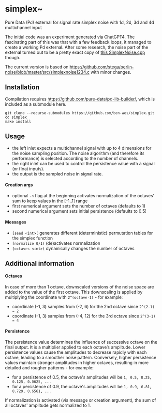 # simplex~
Pure Data (Pd) external for signal rate simplex noise with 1d, 2d, 3d and 4d multichannel input

The initial code was an experiment generated via ChatGPT4. The fascinating part of this was that with a few feedback loops, it managed to create a working Pd external. After some research, the noise part of the external turned out to be a pretty exact copy of [this SimplexNoise.cpp](https://github.com/SRombauts/SimplexNoise/blob/master/src/SimplexNoise.cpp) though.

The current version is based on https://github.com/stegu/perlin-noise/blob/master/src/simplexnoise1234.c with minor changes.

## Installation
Compilation requires https://github.com/pure-data/pd-lib-builder/, which is included as a submodule here.
~~~
git clone --recurse-submodules https://github.com/ben-wes/simplex.git
cd simplex
make install
~~~

## Usage
* the left inlet expects a multichannel signal with up to 4 dimensions for the noise sampling position. The noise algorithm (and therefore its performance) is selected according to the number of channels.
* the right inlet can be used to control the persistence value with a signal (or float inputs).
* the output is the sampled noise in signal rate.

#### Creation args
* optional `-n` flag at the beginning activates normalization of the octaves' sum to keep values in the [-1..1] range
* first numerical argument sets the number of octaves (defaults to 1)
* second numerical argument sets initial persistence (defaults to 0.5) 

#### Messages
* `[seed <int>(` generates different (deterministic) permutation tables for the simplex function
* `[normalize 0/1(` (de)activates normalization
* `[octaves <int>(` dynamically changes the number of octaves

## Additional information
#### Octaves
In case of more than 1 octave, downscaled versions of the noise space are added to the value of the first octave. This downscaling is applied by multiplying the coordinate with `2^(octave-1)` - for example:
* coordinate (-1, 3) samples from (-2, 6) for the 2nd octave since `2^(2-1) = 2`
* coordinate (-1, 3) samples from (-4, 12) for the 3rd octave since `2^(3-1) = 4`

#### Persistence
The persistence value determines the influence of successive octave on the final output. It is a multiplier applied to each octave’s amplitude. Lower persistence values cause the amplitudes to decrease rapidly with each octave, leading to a smoother noise pattern. Conversely, higher persistence values maintain stronger amplitudes in higher octaves, resulting in more detailed and rougher patterns - for example:
* for a persistence of 0.5, the octave's amplitudes will be `1, 0.5, 0.25, 0.125, 0.0625, ...`
* for a persistence of 0.9, the octave's amplitudes will be `1, 0.9, 0.81, 0.729, 0.6561, ...`

If normalization is activated (via message or creation argument), the sum of all octaves' amplitude gets normalized to 1.

